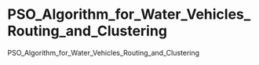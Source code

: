 # PSO_Algorithm_for_Water_Vehicles_Routing_and_Clustering
PSO_Algorithm_for_Water_Vehicles_Routing_and_Clustering
